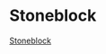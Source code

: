 # Stoneblock

[Stoneblock](https://bitcoinmagazine.com/articles/governments-ngos-consider-neocapitas-blockchain-pilots-e-governance/) 
